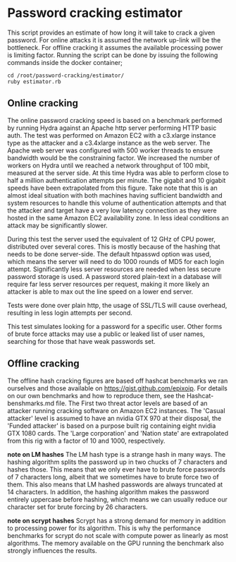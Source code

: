 # Password cracking estimator
This script provides an estimate of how long it will take to crack a given password. For online attacks it is assumed the network up-link will be the bottleneck. For offline cracking it assumes the available processing power is limiting factor. Running the script can be done by issuing the following commands inside the docker container;
```
cd /root/password-cracking/estimator/
ruby estimator.rb
```

## Online cracking
The online password cracking speed is based on a benchmark performed by running Hydra against an Apache http server performing HTTP basic auth. The test was performed on Amazon EC2 with a c3.xlarge instance type as the attacker and a c3.4xlarge instance as the web server. The Apache web server was configured with 500 worker threads to ensure bandwidth would be the constraining factor. We increased the number of workers on Hydra until we reached a network throughput of 100 mbit, measured at the server side. At this time Hydra was able to perform close to half a million authentication attempts per minute. The gigabit and 10 gigabit speeds have been extrapolated from this figure. Take note that this is an almost ideal situation with both machines having sufficient bandwidth and system resources to handle this volume of authentication attempts and that the attacker and target have a very low latency connection as they were hosted in the same Amazon EC2 availability zone. In less ideal conditions an attack may be significantly slower.

During this test the server used the equivalent of 12 GHz of CPU power, distributed over several cores. This is mostly because of the hashing that needs to be done server-side. The default htpasswd option was used, which means the server will need to do 1000 rounds of MD5 for each login attempt.
Significantly less server resources are needed when less secure password storage is used. A password stored plain-text in a database will require far less server resources per request, making it more likely an attacker is able to max out the line speed on a lower end server.

Tests were done over plain http, the usage of SSL/TLS will cause overhead, resulting in less login attempts per second.

This test simulates looking for a password for a specific user. Other forms of brute force attacks may use a public or leaked list of user names, searching for those that have weak passwords set.

## Offline cracking
The offline hash cracking figures are based off hashcat benchmarks we ran ourselves and those available on https://gist.github.com/epixoip. For details on our own benchmarks and how to reproduce them, see the Hashcat-benshmarks.md file.
The First two threat actor levels are based of an attacker running cracking software on Amazon EC2 instances.
The 'Casual attacker' level is assumed to have an nvidia GTX 970 at their disposal, the 'Funded attacker' is based on a purpose built rig containing eight nvidia GTX 1080 cards.
The 'Large corporation' and 'Nation state' are extrapolated from this rig with a factor of 10 and 1000, respectively.

**note on LM hashes**
The LM hash type is a strange hash in many ways. The hashing algorithm splits the password up in two chucks of 7 characters and hashes those. This means that we only ever have to brute force passwords of 7 characters long, albeit that we sometimes have to brute force two of them. This also means that LM hashed passwords are always truncated at 14 characters.
In addition, the hashing algorithm makes the password entirely uppercase before hashing, which means we can usually reduce our character set for brute forcing by 26 characters.

**note on scrypt hashes**
Scrypt has a strong demand for memory in addition to processing power for its algorithm. This is why the performance benchmarks for scrypt do not scale with compute power as linearly as most algorithms. The memory available on the GPU running the benchmark also strongly influences the results.
